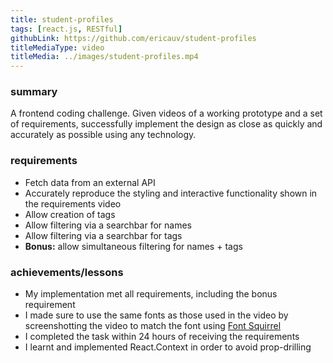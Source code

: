 ```yaml
---
title: student-profiles
tags: [react.js, RESTful]
githubLink: https://github.com/ericauv/student-profiles
titleMediaType: video
titleMedia: ../images/student-profiles.mp4
---
```


<div class="project-section">
  <h3 class="project-section-title">summary</h3>
  <div class="project-section-content">
    <p>
     A frontend coding challenge. Given videos of a working prototype and a set of requirements, successfully implement the design as close as quickly and accurately as possible using any technology.
    </p>
  </div>
</div>
<div class="project-section">
  <h3 class="project-section-title">requirements</h3>
  <div class="project-section-content">
    <ul>
      <li>Fetch data from an external API</li>
      <li>Accurately reproduce the styling and interactive functionality shown in the requirements video</li>
      <li>Allow creation of tags</li>
      <li>Allow filtering via a searchbar for names</li>
      <li>Allow filtering via a searchbar for tags</li>
      <li><strong>Bonus:</strong> allow simultaneous filtering for names + tags</li>
    </ul>
  </div>
</div>
<div class="project-section">
  <h3 class="project-section-title">achievements/lessons</h3>
  <div class="project-section-content">
    <ul>
      <li>My implementation met all requirements, including the bonus requirement</li>
      <li>I made sure to use the same fonts as those used in the video by screenshotting the video to match the font using <a
      title="Font Squirrel"
      tabindex="0" href='https://www.fontsquirrel.com/matcherator' rel='noopener noreferrer' target='_blank'>Font Squirrel</a></li>
      <li>I completed the task within 24 hours of receiving the requirements</li>
      <li>I learnt and implemented React.Context in order to avoid prop-drilling</li>
    </ul>
  </div>
</div>
